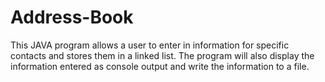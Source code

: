 # Address-Book
This JAVA program allows a user to enter in information for specific contacts and stores them in a linked list. The program will also display the information entered as console output and write the information to a file. 
